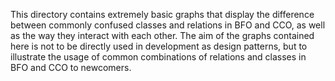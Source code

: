 This directory contains extremely basic graphs that display the difference between commonly confused classes and relations in BFO and CCO, 
as well as the way they interact with each other. The aim of the graphs contained here is not to be directly used in development as 
design patterns, but to illustrate the usage of common combinations of relations and classes in BFO and CCO to newcomers. 
